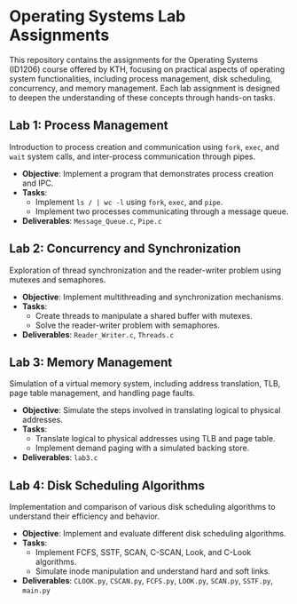 # Operating Systems Lab Assignments

This repository contains the assignments for the Operating Systems (ID1206) course offered by KTH, focusing on practical aspects of operating system functionalities, including process management, disk scheduling, concurrency, and memory management. Each lab assignment is designed to deepen the understanding of these concepts through hands-on tasks.

## Lab 1: Process Management
Introduction to process creation and communication using `fork`, `exec`, and `wait` system calls, and inter-process communication through pipes.

- **Objective**: Implement a program that demonstrates process creation and IPC.
- **Tasks**:
  - Implement `ls / | wc -l` using `fork`, `exec`, and `pipe`.
  - Implement two processes communicating through a message queue.
- **Deliverables**: `Message_Queue.c`, `Pipe.c`

## Lab 2: Concurrency and Synchronization
Exploration of thread synchronization and the reader-writer problem using mutexes and semaphores.

- **Objective**: Implement multithreading and synchronization mechanisms.
- **Tasks**:
  - Create threads to manipulate a shared buffer with mutexes.
  - Solve the reader-writer problem with semaphores.
- **Deliverables**: `Reader_Writer.c`, `Threads.c`

## Lab 3: Memory Management
Simulation of a virtual memory system, including address translation, TLB, page table management, and handling page faults.

- **Objective**: Simulate the steps involved in translating logical to physical addresses.
- **Tasks**:
  - Translate logical to physical addresses using TLB and page table.
  - Implement demand paging with a simulated backing store.
- **Deliverables**: `lab3.c`

## Lab 4: Disk Scheduling Algorithms
Implementation and comparison of various disk scheduling algorithms to understand their efficiency and behavior.

- **Objective**: Implement and evaluate different disk scheduling algorithms.
- **Tasks**:
  - Implement FCFS, SSTF, SCAN, C-SCAN, Look, and C-Look algorithms.
  - Simulate inode manipulation and understand hard and soft links.
- **Deliverables**: `CLOOK.py`, `CSCAN.py`, `FCFS.py`, `LOOK.py`, `SCAN.py`, `SSTF.py`, `main.py`

